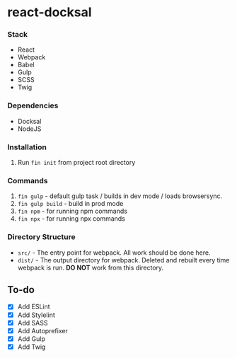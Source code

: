 # react-docksal

### Stack
 - React
 - Webpack
 - Babel
 - Gulp
 - SCSS
 - Twig

### Dependencies
- Docksal
- NodeJS

### Installation
1. Run `fin init` from project root directory

### Commands
1. `fin gulp` - default gulp task / builds in dev mode / loads browsersync.
2. `fin gulp build` - build in prod mode
3. `fin npm` - for running npm commands
4. `fin npx` - for running npx commands

### Directory Structure
- `src/` - The entry point for webpack. All work should be done here.
- `dist/` - The output directory for webpack. Deleted and rebuilt every time webpack is run. **DO NOT** work from this directory.

## To-do
- [x] Add ESLint
- [x] Add Stylelint
- [x] Add SASS
- [x] Add Autoprefixer
- [x] Add Gulp
- [x] Add Twig
